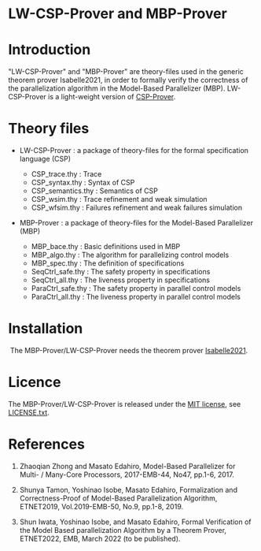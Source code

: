 # LW-CSP-Prover and MBP-Prover

# Introduction
 "LW-CSP-Prover" and "MBP-Prover" are theory-files used in the generic theorem prover Isabelle2021, in order to formally verify the correctness of the parallelization algorithm in the Model-Based Parallelizer (MBP). LW-CSP-Prover is a light-weight version of [CSP-Prover](https://staff.aist.go.jp/y-isobe/CSP-Prover/CSP-Prover.html).

# Theory files
 - LW-CSP-Prover : a package of theory-files for the formal specification language (CSP)
   * CSP_trace.thy : Trace
   * CSP_syntax.thy : Syntax of CSP
   * CSP_semantics.thy : Semantics of CSP
   * CSP_wsim.thy : Trace refinement and weak simulation
   * CSP_wfsim.thy : Failures refinement and weak failures simulation


 - MBP-Prover : a package of theory-files for the Model-Based Parallelizer (MBP)
   * MBP_bace.thy : Basic definitions used in MBP
   * MBP_algo.thy : The algorithm for parallelizing control models
   * MBP_spec.thy : The definition of specifications
   * SeqCtrl_safe.thy : The safety property in specifications
   * SeqCtrl_all.thy : The liveness property in specifications
   * ParaCtrl_safe.thy : The safety property in parallel control models
   * ParaCtrl_all.thy : The liveness property in parallel control models

# Installation
 The MBP-Prover/LW-CSP-Prover needs the theorem prover [Isabelle2021](https://isabelle.in.tum.de/).

# Licence
 The MBP-Prover/LW-CSP-Prover is released under the [MIT license](https://en.wikipedia.org/wiki/MIT_License), see [LICENSE.txt](LICENSE.txt).
 
# References
1. Zhaoqian Zhong and Masato Edahiro, Model-Based Parallelizer for Multi- / Many-Core Processors, 2017-EMB-44, No47, pp.1-6, 2017.

1. Shunya Tamon, Yoshinao Isobe, Masato Edahiro, Formalization and Correctness-Proof of Model-Based Parallelization Algorithm, ETNET2019, Vol.2019-EMB-50, No.9, pp.1-8, 2019.

1. Shun Iwata, Yoshinao Isobe, and Masato Edahiro, Formal Verification of the Model Based parallelization Algorithm by a Theorem Prover, ETNET2022, EMB, March 2022 (to be published).
